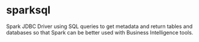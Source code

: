 # sparksql

Spark JDBC Driver using SQL queries to get metadata and return tables and databases
so that Spark can be better used with Business Intelligence tools.


